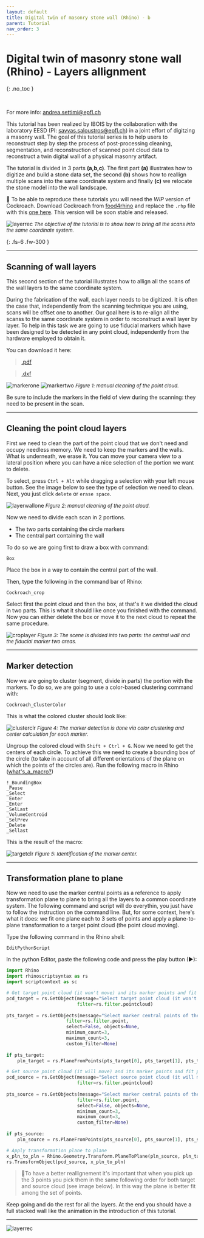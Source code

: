 ```yaml
---
layout: default
title: Digital twin of masonry stone wall (Rhino) - b
parent: Tutorial
nav_order: 3
---
```


# Digital twin of masonry stone wall (Rhino) - Layers allignment
{: .no_toc }

<br />

For more info: [andrea.settimi@epfl.ch](andrea.settimi@epfl.ch)

This tutorial has been realized by IBOIS by the collaboration with the laboratory EESD (PI: [savvas.saloustros@epfl.ch](savvas.saloustros@epfl.ch)) in a joint effort of digitzing a masonry wall. The goal of this tutorial series is to help users to reconstruct step by step the process of post-processing cleaning, segmentation, and reconstruction of scanned point cloud data to reconstruct a twin digital wall of a physical masonry artifact.

The tutorial is divided in 3 parts **(a,b,c)**. The first part **(a)** illustrates how to digitize and build a stone data set, the second **(b)** shows how to reallign multiple scans into the same coordinate system and finally **(c)** we relocate the stone model into the wall landscape.

💬 To be able to reproduce these tutorials you will need the *WIP* version of Cockroach. Download Cockroach from [food4rhino](https://www.food4rhino.com/en/app/cockroach) and replace the `.rhp` file with this [one here](https://minhaskamal.github.io/DownGit/#/home?url=https://github.com/ibois-epfl/Cockroach-documentation/blob/docu-alpha/assets/fjoint/Cockroach.rhp). This version will be soon stable and released.

![layerrec](https://github.com/ibois-epfl/Cockroach-documentation/blob/docu-alpha/img/layer_reconstruction.gif?raw=true)
 <font size="2"><i> The objective of the tutorial is to show how to bring all the scans into the same coordinate system. </i></font>

{: .fs-6 .fw-300 }

---

## Scanning of wall layers

This second section of the tutorial illustrates how to allign all the scans of the wall layers to the same coordinate system.

During the fabrication of the wall, each layer needs to be digitized. It is often the case that, independently from the scanning technique you are using, scans will be offset one to another. Our goal here is to re-align all the scanss to the same coordinate system in order to reconstruct a wall layer by layer. To help in this task we are going to use fiducial markers which have been designed to be detected in any point cloud, independently from the hardware employed to obtain it.

You can download it here:

> [.pdf](https://downgit.github.io/#/home?url=https://github.com/ibois-epfl/Cockroach-documentation/blob/docu-alpha/assets/fjoint/cloud_marker.dxf)

> [.dxf](https://downgit.github.io/#/home?url=https://github.com/ibois-epfl/Cockroach-documentation/blob/docu-alpha/assets/fjoint/cloud_marker.pdf)

![markerone](https://github.com/ibois-epfl/Cockroach-documentation/blob/docu-alpha/img/snapper111.PNG?raw=true)
![markertwo](https://github.com/ibois-epfl/Cockroach-documentation/blob/docu-alpha/img/snapper222.PNG?raw=true)
 <font size="2"><i> Figure 1: manual cleaning of the point cloud. </i></font>

Be sure to include the markers in the field of view during the scanning: they need to be present in the scan.

---

## Cleaning the point cloud layers

First we need to clean the part of the point cloud that we don't need and occupy needless memory. We need to keep the markers and the walls. What is underneath, we erase it. You can move your camera view to a lateral position where you can have a nice selection of the portion we want to delete. 

To select, press `Ctrl + Alt` while dragging a selection with your left mouse button. See the image below to see the type of selection we need to clean. Next, you just click `delete` or `erase space`.

![layerwallone](https://github.com/ibois-epfl/Cockroach-documentation/blob/docu-alpha/img/layer_1.PNG?raw=true)
 <font size="2"><i> Figure 2: manual cleaning of the point cloud. </i></font>

 Now we need to divide each scan in 2 portions. 

* The two parts containing the circle markers
* The central part containing the wall

To do so we are going first to draw a box with command:
```Terminal
Box
```
Place the box in a way to contain the central part of the wall. 

Then, type the following in the command bar of Rhino:
```Terminal
Cockroach_crop
```
Select first the point cloud and then the box, at that's it we divided the cloud in two parts. This is what it should like once you finished with the command. Now you can either delete the box or move it to the next cloud to repeat the same procedure.

![croplayer](https://github.com/ibois-epfl/Cockroach-documentation/blob/docu-alpha/img/croping_layer.gif?raw=true)
 <font size="2"><i> Figure 3: The scene is divided into two parts: the central wall and the fiducial marker two areas. </i></font>

---

## Marker detection

Now we are going to cluster (segment, divide in parts) the portion with the markers. To do so, we are going to use a color-based clustering command with:
```
Cockroach_ClusterColor
```
This is what the colored cluster should look like:

![clusterclr](https://github.com/ibois-epfl/Cockroach-documentation/blob/docu-alpha/img/cluster_color.PNG?raw=true)
 <font size="2"><i> Figure 4: The marker detection is done via color clustering and center calculation for each marker. </i></font>

Ungroup the colored cloud with `Shift + Ctrl + G`. Now we need to get the centers of each circle. To achieve this we need to create a bounding box of the circle (to take in account of all different orientations of the plane on which the points of the circles are). Run the following macro in Rhino ([what's_a_macro?](https://wiki.mcneel.com/rhino/basicmacros))

```terminal
!_BoundingBox
_Pause
_Select
_Enter
_Enter
_SelLast
_VolumeCentroid
_SelPrev
_Delete
_Sellast
```
This is the result of the macro:

![targetclr](https://github.com/ibois-epfl/Cockroach-documentation/blob/docu-alpha/img/markeridentified.PNG?raw=true)
 <font size="2"><i> Figure 5: Identification of the marker center. </i></font>

---

## Transformation plane to plane

Now we need to use the marker central points as a reference to apply transformation plane to plane to bring all the layers to a common coordinate system. The following command and script will do everythin, you just have to follow the instruction on the command line. But, for some context, here's what it does: we fit one plane each to 3 sets of points and apply a plane-to-plane transformation to a target point cloud (the point cloud moving).

Type the following command in the Rhino shell:
```Terminal
EditPythonScript
```
In the python Editor, paste the following code and press the play button (▶):

```python
import Rhino
import rhinoscriptsyntax as rs
import scriptcontext as sc

# Get target point cloud (it won't move) and its marker points and fit plane
pcd_target = rs.GetObject(message="Select target point cloud (it won't move)",
                          filter=rs.filter.pointcloud)
                          
pts_target = rs.GetObjects(message="Select marker central points of the target layer",
                      filter=rs.filter.point, 
                      select=False, objects=None, 
                      minimum_count=3, 
                      maximum_count=3, 
                      custom_filter=None)
                      
if pts_target:
    pln_target = rs.PlaneFromPoints(pts_target[0], pts_target[1], pts_target[2])

# Get source point cloud (it will move) and its marker points and fit plane
pcd_source = rs.GetObject(message="Select source point cloud (it will move)",
                          filter=rs.filter.pointcloud)
                          
pts_source = rs.GetObjects(message="Select marker central points of the source layer", 
                          filter=rs.filter.point,
                          select=False, objects=None, 
                          minimum_count=3, 
                          maximum_count=3, 
                          custom_filter=None)
                          
if pts_source:
    pln_source = rs.PlaneFromPoints(pts_source[0], pts_source[1], pts_source[2])

# Apply transformation plane to plane
x_pln_to_pln = Rhino.Geometry.Transform.PlaneToPlane(pln_source, pln_target)
rs.TransformObject(pcd_source, x_pln_to_pln)

```

> 🔑To have a better reallignement it's important that when you pick up the 3 points you pick them in the same following order for both target and source cloud (see image below). In this way the plane is better fit among the set of points.

Keep going and do the rest for all the layers. At the end you should have a full stacked wall like the animation in the introduction of this tutorial.

---

![layerrec](https://github.com/ibois-epfl/Cockroach-documentation/blob/docu-alpha/img/layer_reconstruction.gif?raw=true)